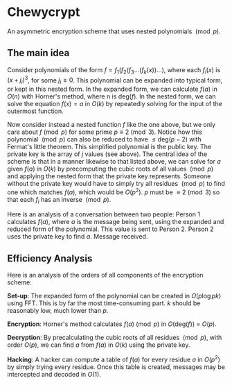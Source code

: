 # Chewycrypt
An asymmetric encryption scheme that uses nested polynomials $\pmod{p}$.

## The main idea

Consider polynomials of the form $f = f_1(f_2(f_3...(f_k(x))...)$, where each $f_i(x)$ is $(x+j_i)^3$, for some $j_i \geq 0$.
This polynomial can be expanded into typical form, or kept in this nested form. 
In the expanded form, we can calculate $f(a)$ in $O(n)$ with Horner's method, where n is $\text{deg}(f)$.
In the nested form, we can solve the equation $f(x) = a$ in $O(k)$ by repeatedly solving for the input of the outermost function.

Now consider instead a nested function $f$ like the one above, but we only care about $f \pmod{p}$ for some prime $p \equiv 2 \pmod{3}$.
Notice how this polynomial $\pmod{p}$ can also be reduced to have $\leq \text{deg}(p-2)$ with Fermat's little theorem. This simplified polynomial is the public key.
The private key is the array of $j$ values (see above). The central idea of the scheme is that in a manner likewise to that listed above, we can solve for 
$a$ given $f(a)$ in $O(k)$ by precomputing the cubic roots of all values $\pmod{p}$ and applying the nested form that the private key represents.
Someone without the private key would have to simply try all residues $\pmod{p}$ to find one which matches $f(a)$, which would be $O(p^2)$.
$p$ must be $\equiv 2 \pmod{3}$ so that each $f_i$ has an inverse $\pmod{p}$. 

Here is an analysis of a conversation between two people:
Person 1 calculates $f(a)$, where $a$ is the message being sent, using the expanded and reduced form of the polynomial. This value is sent to Person 2.
Person 2 uses the private key to find $a$. Message received. 

## Efficiency Analysis

Here is an analysis of the orders of all components of the encryption scheme:

**Set-up**: The expanded form of the polynomial can be created in $O(p\log{p}k)$ using FFT. This is by far the most time-consuming part. $k$ should be reasonably low, much lower than $p$.

**Encryption**: Horner's method calculates $f(a) \pmod{p}$ in $O(\text{deg}(f))$ = $O(p)$. 

**Decryption**: By precalculating the cubic roots of all residues $\pmod{p}$, with order $O(p)$, we can find $a$ from $f(a)$ in $O(k)$ using the private key.

**Hacking**: A hacker can compute a table of $f(a)$ for every residue $a$ in $O(p^2)$ by simply trying every residue.
Once this table is created, messages may be intercepted and decoded in $O(1)$. 

